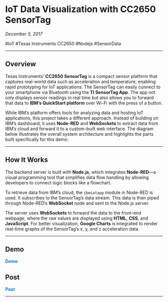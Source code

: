 # IoT Data Visualization with CC2650 SensorTag

*December 5, 2017*

<div class="tag-list">
  <span class="tag">#IoT</span>
  <span class="tag">#Texas Instruments CC2650</span>
  <span class="tag">#Nodejs</span>
  <span class="tag">#SensorData</span>
</div>

---

## Overview

Texas Instruments’ **CC2650 SensorTag** is a compact sensor platform that captures real-world data such as acceleration and temperature, enabling rapid prototyping for IoT applications. The SensorTag can easily connect to your smartphone via Bluetooth using the **TI SensorTag App**. The app not only displays sensor readings in real time but also allows you to forward that data to **IBM’s QuickStart platform** over Wi-Fi with the press of a button.

While IBM’s platform offers tools for analyzing data and hosting IoT applications, this project takes a different approach. Instead of building on IBM’s dashboard, it uses **Node-RED** and **WebSockets** to extract data from IBM’s cloud and forward it to a custom-built web interface. The diagram below illustrates the overall system architecture and highlights the parts built specifically for this demo:

---

## How It Works

The backend server is built with **Node.js**, which integrates **Node-RED**—a visual programming tool that simplifies data flow handling by allowing developers to connect logic blocks like a flowchart.

To retrieve data from IBM’s cloud, the `ibmiotapp` module in Node-RED is used. It subscribes to the SensorTag’s data stream. This data is then piped through Node-RED’s **WebSocket** node and sent to the Node.js server.

The server uses **WebSockets** to forward the data to the front-end webpage, where the raw values are displayed using **HTML**, **CSS**, and **JavaScript**. For better visualization, **Google Charts** is integrated to render real-time graphs of the SensorTag’s x, y, and z acceleration data.

---

## Demo

<a href="https://www.youtube.com/watch?v=2XyzMGU4GSo" style="text-decoration: none; color: #007acc; font-weight: bold;">Demo</a>

## Post

<a href="https://jimmyseto.com/post/iot-cc2650" style="text-decoration: none; color: #007acc; font-weight: bold;">Post</a>

---
